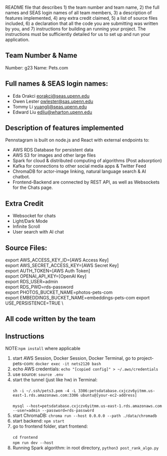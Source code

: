 README file that describes 1) the team number and team name, 2) the full names and SEAS login names of all team members, 3) a description of features implemented, 4) any extra credit claimed, 5) a list of source files included, 6) a declaration that all the code you are submitting was written by you, and 7) instructions for building an running your project. The instructions must be sufficiently detailed for us to set up and run your application.
## Team Number & Name
Number: g23
Name: Pets.com

## Full names & SEAS login names:
* Eda Orakci	eorakci@seas.upenn.edu	
* Owen Lester  owlester@sas.upenn.edu
* Tommy Li	 yuangli@seas.upenn.edu
* Edward Liu  edliu@wharton.upenn.edu

## Description of features implemented
Pennstagram is built on node.js and React with external endpoints to:
* AWS RDS Database for persistent data
* AWS S3 for images and other large files
* Spark for cloud & distributed computing of algorithms (Post adsorption)
* Kafka for connections to other social media apps & Twitter Feed
* ChromaDB for actor-image linking, natural language search & AI chatbot.
* Frontend-Backend are connected by REST API, as well as Websockets for the Chats page.

## Extra Credit
* Websocket for chats
* Light/Dark Mode
* Infinite Scroll
* User search with AI chat

## Source Files: 
export AWS_ACCESS_KEY_ID=[AWS Access Key] \
export AWS_SECRET_ACCESS_KEY=[AWS Secret Key] \
export AUTH_TOKEN=[AWS Auth Token] \
export OPENAI_API_KEY=[OpenAI Key] \
export RDS_USER=admin \
export RDS_PWD=rds-password \
export PHOTOS_BUCKET_NAME=photos-pets-com \
export EMBEDDINGS_BUCKET_NAME=embeddings-pets-com
export USE_PERSISTENCE=TRUE \

## All code written by the team

## Instructions
NOTE:`npm install` where applicable
1. start AWS Session, Docker Session, Docker Terminal, go to project-pets-com:  `docker exec -it nets2120 bash`
2. echo AWS credentials: `echo "[copied config]" > ~/.aws/credentials`
3. use source: `source .env`
4. start the tunnel (just like hw) in Terminal: \
   \
    ```sh -i ~/.ssh/pets3.pem -4 -L 3306:petsdatabase.cxjczv6yitmm.us-east-1.rds.amazonaws.com:3306 ubuntu@[your-ec2-address]``` \
   \
    ```mysql --host=petsdatabase.cxjczv6yitmm.us-east-1.rds.amazonaws.com --user=admin --password=rds-password```
5. start ChromaDB: `chroma run --host 0.0.0.0 --path ./data/chromadb`
6. start backend: `npm start`
7. go to frontend folder, start frontend:  
   \
   `cd frontend`
   \
   `npm run dev --host`
8. Running Spark algorithm: in root directory, `python3 post_rank_algo.py`

